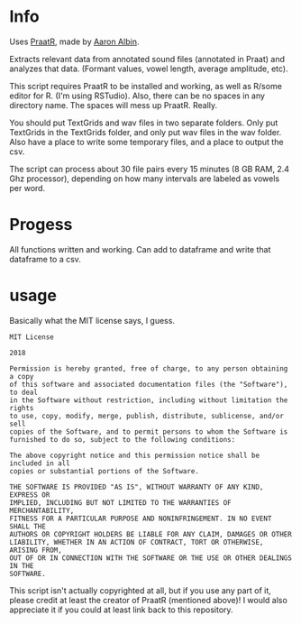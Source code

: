 # Info 
Uses [PraatR](https://github.com/usagi5886/PraatR), made by [Aaron Albin](http://www.aaronalbin.com/praatr/index.html).  

Extracts relevant data from annotated sound files (annotated in Praat) and analyzes that data.  (Formant values, vowel length, average amplitude, etc).

This script requires PraatR to be installed and working, as well as R/some editor for R.  (I'm using RSTudio).  Also, there can be no spaces in any directory name.  The spaces will mess up PraatR.  Really.  

You should put TextGrids and wav files in two separate folders.  Only put TextGrids in the TextGrids folder, and only put wav files in the wav folder.  Also have a place to write some temporary files, and a place to output the csv.  

The script can process about 30 file pairs every 15 minutes (8 GB RAM, 2.4 Ghz processor), depending on how many intervals are labeled as vowels per word.  

# Progess

All functions written and working.  Can add to dataframe and write that dataframe to a csv.  

# usage

Basically what the MIT license says, I guess.  

```
MIT License

2018

Permission is hereby granted, free of charge, to any person obtaining a copy
of this software and associated documentation files (the "Software"), to deal
in the Software without restriction, including without limitation the rights
to use, copy, modify, merge, publish, distribute, sublicense, and/or sell
copies of the Software, and to permit persons to whom the Software is
furnished to do so, subject to the following conditions:

The above copyright notice and this permission notice shall be included in all
copies or substantial portions of the Software.

THE SOFTWARE IS PROVIDED "AS IS", WITHOUT WARRANTY OF ANY KIND, EXPRESS OR
IMPLIED, INCLUDING BUT NOT LIMITED TO THE WARRANTIES OF MERCHANTABILITY,
FITNESS FOR A PARTICULAR PURPOSE AND NONINFRINGEMENT. IN NO EVENT SHALL THE
AUTHORS OR COPYRIGHT HOLDERS BE LIABLE FOR ANY CLAIM, DAMAGES OR OTHER
LIABILITY, WHETHER IN AN ACTION OF CONTRACT, TORT OR OTHERWISE, ARISING FROM,
OUT OF OR IN CONNECTION WITH THE SOFTWARE OR THE USE OR OTHER DEALINGS IN THE
SOFTWARE.
```
This script isn't actually copyrighted at all, but if you use any part of it, please credit at least the creator of PraatR (mentioned above)!  I would also appreciate it if you could at least link back to this repository.  

